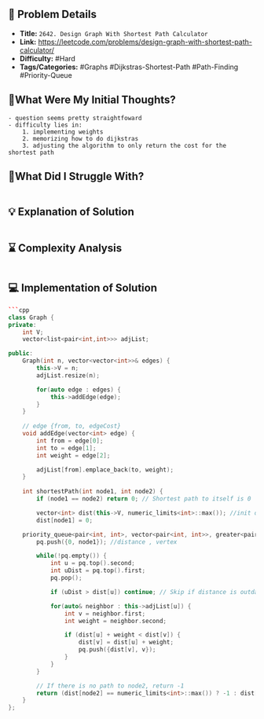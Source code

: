 ## 📝 Problem Details

- **Title:** `2642. Design Graph With Shortest Path Calculator`
- **Link:** https://leetcode.com/problems/design-graph-with-shortest-path-calculator/
- **Difficulty:** #Hard 
- **Tags/Categories:** #Graphs #Dijkstras-Shortest-Path #Path-Finding #Priority-Queue 

## 💭What Were My Initial Thoughts?

```
- question seems pretty straightfoward
- difficulty lies in:
	1. implementing weights
	2. memorizing how to do dijkstras 
	3. adjusting the algorithm to only return the cost for the shortest path 
```

## 🤔What Did I Struggle With?

```

```

## 💡 Explanation of Solution

```

```

## ⌛ Complexity Analysis

```

```

## 💻 Implementation of Solution

```cpp
```cpp
class Graph {
private:
    int V;
    vector<list<pair<int,int>>> adjList;

public:
    Graph(int n, vector<vector<int>>& edges) {
        this->V = n;
        adjList.resize(n);    

        for(auto edge : edges) {
            this->addEdge(edge);
        }
    }
    
    // edge {from, to, edgeCost}
    void addEdge(vector<int> edge) {
        int from = edge[0];
        int to = edge[1];
        int weight = edge[2];

        adjList[from].emplace_back(to, weight);
    }
    
    int shortestPath(int node1, int node2) {
        if (node1 == node2) return 0; // Shortest path to itself is 0

        vector<int> dist(this->V, numeric_limits<int>::max()); //init distances as infinite
        dist[node1] = 0;

    priority_queue<pair<int, int>, vector<pair<int, int>>, greater<pair<int, int>>> pq;
        pq.push({0, node1}); //distance , vertex

        while(!pq.empty()) {
            int u = pq.top().second;
            int uDist = pq.top().first;
            pq.pop();

            if (uDist > dist[u]) continue; // Skip if distance is outdated

            for(auto& neighbor : this->adjList[u]) {
                int v = neighbor.first;
                int weight = neighbor.second;

                if (dist[u] + weight < dist[v]) {
                    dist[v] = dist[u] + weight;
                    pq.push({dist[v], v});
                }
            }
        }

        // If there is no path to node2, return -1
        return (dist[node2] == numeric_limits<int>::max()) ? -1 : dist[node2];
    }
};
```
```
